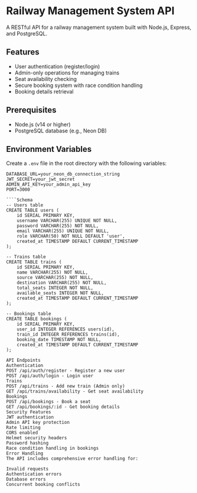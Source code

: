 # Railway Management System API

A RESTful API for a railway management system built with Node.js, Express, and PostgreSQL.

## Features

- User authentication (register/login)
- Admin-only operations for managing trains
- Seat availability checking
- Secure booking system with race condition handling
- Booking details retrieval

## Prerequisites

- Node.js (v14 or higher)
- PostgreSQL database (e.g., Neon DB)

## Environment Variables

Create a `.env` file in the root directory with the following variables:

```env
DATABASE_URL=your_neon_db_connection_string
JWT_SECRET=your_jwt_secret
ADMIN_API_KEY=your_admin_api_key
PORT=3000

````Schema
-- Users table
CREATE TABLE users (
    id SERIAL PRIMARY KEY,
    username VARCHAR(255) UNIQUE NOT NULL,
    password VARCHAR(255) NOT NULL,
    email VARCHAR(255) UNIQUE NOT NULL,
    role VARCHAR(50) NOT NULL DEFAULT 'user',
    created_at TIMESTAMP DEFAULT CURRENT_TIMESTAMP
);

-- Trains table
CREATE TABLE trains (
    id SERIAL PRIMARY KEY,
    name VARCHAR(255) NOT NULL,
    source VARCHAR(255) NOT NULL,
    destination VARCHAR(255) NOT NULL,
    total_seats INTEGER NOT NULL,
    available_seats INTEGER NOT NULL,
    created_at TIMESTAMP DEFAULT CURRENT_TIMESTAMP
);

-- Bookings table
CREATE TABLE bookings (
    id SERIAL PRIMARY KEY,
    user_id INTEGER REFERENCES users(id),
    train_id INTEGER REFERENCES trains(id),
    booking_date TIMESTAMP NOT NULL,
    created_at TIMESTAMP DEFAULT CURRENT_TIMESTAMP
);

API Endpoints
Authentication
POST /api/auth/register - Register a new user
POST /api/auth/login - Login user
Trains
POST /api/trains - Add new train (Admin only)
GET /api/trains/availability - Get seat availability
Bookings
POST /api/bookings - Book a seat
GET /api/bookings/:id - Get booking details
Security Features
JWT authentication
Admin API key protection
Rate limiting
CORS enabled
Helmet security headers
Password hashing
Race condition handling in bookings
Error Handling
The API includes comprehensive error handling for:

Invalid requests
Authentication errors
Database errors
Concurrent booking conflicts
